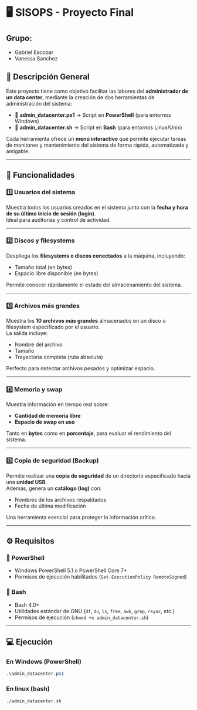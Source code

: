 # 🖥️ SISOPS - Proyecto Final

## Grupo:

- Gabriel Escobar
- Vanessa Sanchez


## 📘 Descripción General

Este proyecto tiene como objetivo facilitar las labores del **administrador de un data center**, mediante la creación de dos herramientas de administración del sistema:

- 🧩 **admin_datacenter.ps1** → Script en **PowerShell** (para entornos Windows)
- 🐧 **admin_datacenter.sh** → Script en **Bash** (para entornos Linux/Unix)

Cada herramienta ofrece un **menú interactivo** que permite ejecutar tareas de monitoreo y mantenimiento del sistema de forma rápida, automatizada y amigable.

---

## 🚀 Funcionalidades

### 1️⃣ Usuarios del sistema
Muestra todos los usuarios creados en el sistema junto con la **fecha y hora de su último inicio de sesión (login)**.  
Ideal para auditorías y control de actividad.

---

### 2️⃣ Discos y filesystems
Despliega los **filesystems o discos conectados** a la máquina, incluyendo:
- Tamaño total (en bytes)
- Espacio libre disponible (en bytes)

Permite conocer rápidamente el estado del almacenamiento del sistema.

---

### 3️⃣ Archivos más grandes
Muestra los **10 archivos más grandes** almacenados en un disco o filesystem especificado por el usuario.  
La salida incluye:
- Nombre del archivo  
- Tamaño  
- Trayectoria completa (ruta absoluta)

Perfecto para detectar archivos pesados y optimizar espacio.

---

### 4️⃣ Memoria y swap
Muestra información en tiempo real sobre:
- **Cantidad de memoria libre**
- **Espacio de swap en uso**
  
Tanto en **bytes** como en **porcentaje**, para evaluar el rendimiento del sistema.

---

### 5️⃣ Copia de seguridad (Backup)
Permite realizar una **copia de seguridad** de un directorio especificado hacia una **unidad USB**.  
Además, genera un **catálogo (log)** con:
- Nombres de los archivos respaldados  
- Fecha de última modificación  

Una herramienta esencial para proteger la información crítica.

---

## ⚙️ Requisitos

### 🧩 PowerShell
- Windows PowerShell 5.1 o PowerShell Core 7+
- Permisos de ejecución habilitados (`Set-ExecutionPolicy RemoteSigned`)

### 🐧 Bash
- Bash 4.0+
- Utilidades estándar de GNU (`df`, `du`, `ls`, `free`, `awk`, `grep`, `rsync`, etc.)
- Permisos de ejecución (`chmod +x admin_datacenter.sh`)

---

## 💻 Ejecución

### En Windows (PowerShell)
```powershell
.\admin_datacenter.ps1
```

### En linux (bash)
```bash
./admin_datacenter.sh
```